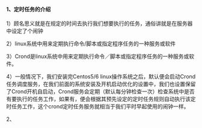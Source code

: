 #### 1、定时任务的介绍

1）顾名思义就是在规定的时间去执行我们想要执行的任务，通俗讲就是在服务器中设定了个闹钟

2）linux系统中用来定期执行命令/脚本或指定程序任务的一种服务或软件

3）Crond是linux系统中用来定期执行命令／脚本或指定程序任务的一种服务或软件。

4）一般情况下，我们安装完Centos5/6 linux操作系统之后，默认便会启动Crond任务调度服务，在我们前面的系统安装及开机启动优化的设置中，我们也设置保留了Crond开机自启动，Crond服务会定期（默认每分钟检查一次）检查系统中是否有要执行的任务工作，如果有，便会根据其预先设定的定时任务规则自动执行该定时任务工作，这个crond定时任务服务就相当于我们平时早起使用的闹钟一样。

2、

